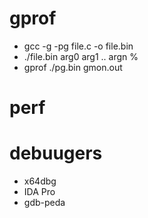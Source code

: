 
# gprof
- gcc -g -pg file.c -o file.bin
- ./file.bin arg0 arg1 .. argn %
- gprof ./pg.bin gmon.out

# perf

# debuugers
-  x64dbg
-  IDA Pro
- gdb-peda
